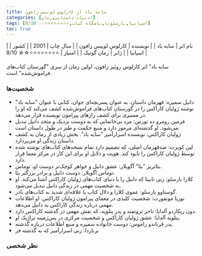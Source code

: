 ```yaml
---
title: سایه باد از کارلوس لوییس زافون
categories: [ادبیات داستانی,رمان]
tags: [اسپانیا,بارسلونا,باشگاه کتاب,⭐⭐⭐⭐⭐⭐⭐⭐☆☆ 8/10]
toc: true
---
```



| نام اثر | سایه باد |
| نویسنده | کارلوس لوییس زافون |
| سال چاپ | 2001 |
| کشور | اسپانیا |
| ژانر | رمان گوتیک |
| امتیاز | ⭐⭐⭐⭐⭐⭐⭐⭐☆☆ 8/10 |


سایه باد" اثر کارلوس روئیز زافون، اولین رمان از سری "گورستان کتاب‌های فراموش‌شده" است. 

### شخصیت‌ها

- دانیل سمپره: قهرمان داستان. به عنوان پسربچه‌ای جوان، کتابی با عنوان "سایه باد" نوشته ژولیان کاراکس را در گورستان کتاب‌های فراموش‌شده کشف می‌کند که او را در مسیری برای کشف رازهای پیرامون نویسنده قرار می‌دهد.
- فرمین رومرو ده تورس: مرد بی‌خانمانی که به دوست نزدیک و متحد دانیل تبدیل می‌شود. او گذشته‌ای مرموز دارد و منبع حکمت و طنز در طول داستان است.
- ژولیان کاراکس: نویسنده اسرارآمیز "سایه باد". بخش زیادی از رمان به کشف داستان زندگی او می‌پردازد.
- لین کوبرت: ضدقهرمان اصلی، که تصمیم دارد تمام نسخه‌های کتاب‌های نوشته شده توسط ژولیان کاراکس را نابود کند. هویت و دلایل او برای این کار در مرکز معما قرار دارد.
- بئاتریز "بئا" آگویلار: عشق دانیل و خواهر کوچک‌تر دوست او، توماس.
- توماس آگویلار: دوست دانیل و برادر بزرگتر بئا.
- کلارا بارسلو: زنی نابینا که دانیل را با دنیای کتاب‌های ژولیان کاراکس آشنا می‌کند. او به شخصیت مهمی در زندگی دانیل تبدیل می‌شود.
- گوستاوو بارسلو: عموی کلارا و دلال کتاب با علاقه‌ای شدید به کتاب‌های نادر.
- نوریا مونفورت: شخصیت کلیدی در معمای پیرامون ژولیان کاراکس. او اطلاعات مهمی درباره زندگی کاراکس به دانیل می‌دهد.
- دون ریکاردو آلدایا: تاجر ثروتمند و پدر پنلوپه، که نقش مهمی در گذشته کاراکس دارد.
- پنلوپه آلدایا: عشق ژولیان کاراکس و شخصیت مرکزی در پس‌زمینه تراژیک او.
- پدر فرناندو راموس: دوست خانواده سمپره و منبع اطلاعات درباره گذشته.
- برناردا: زنی اسرارآمیز که به گذشته فر


### نظر شخصی



